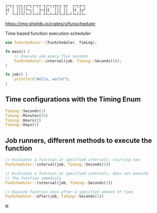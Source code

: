 ``` text
┌─┐┬ ┬┌┐┌┌─┐┌─┐┬ ┬┌─┐┌┬┐┬ ┬┬  ┌─┐┬─┐
├┤ │ ││││└─┐│  ├─┤├┤  │││ ││  ├┤ ├┬┘
└  └─┘┘└┘└─┘└─┘┴ ┴└─┘─┴┘└─┘┴─┘└─┘┴└─
```

https://img.shields.io/crates/v/funscheduler

Time based function execution scheduler

``` rust
use funscheduler::{FunScheduler, Timing};

fn main() {
    // Execute job every five seconds
    FunScheduler::interval(job, Timing::Seconds(5));
}

fn job() {
    println!("Hello, world");
}
```

## Time configurations with the Timing Enum

``` rust
Timing::Seconds(1)
Timing::Minutes(25)
Timing::Hours(2)
Timing::Days(1)
```

## Job runners, different methods to execute the function

``` rust
// Evaluates a function at specified intervals, starting now
FunScheduler::interval(job, Timing::Seconds(1))

// Evaluates a function at specified intervals, does not execute
// the function immedialy
FunScheduler::rinterval(job, Timing::Seconds(1))

// Execute function once after a specified amount of time
FunScheduler::after(job, Timing::Seconds(1))
```

⧉
